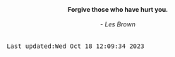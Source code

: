 
<div align="center"><b><span>Forgive those who have hurt you.</span></b><br><br><i> - Les Brown</i></div>
<br><br><kbd>Last updated:Wed Oct 18 12:09:34 2023</kbd>